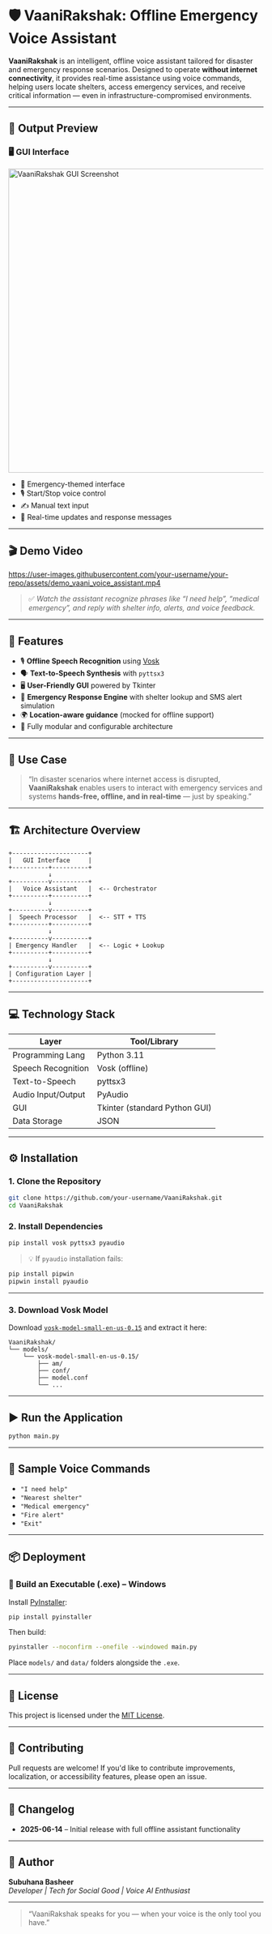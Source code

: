 # 🛡️ VaaniRakshak: Offline Emergency Voice Assistant

**VaaniRakshak** is an intelligent, offline voice assistant tailored for disaster and emergency response scenarios. Designed to operate **without internet connectivity**, it provides real-time assistance using voice commands, helping users locate shelters, access emergency services, and receive critical information — even in infrastructure-compromised environments.

---

## 📸 Output Preview

### 🖥️ GUI Interface

<img src="assets/vaani_gui_preview.png" alt="VaaniRakshak GUI Screenshot" width="600"/>

- 🔴 Emergency-themed interface
- 🎙️ Start/Stop voice control
- ✍️ Manual text input
- 🧭 Real-time updates and response messages

---

## 🎬 Demo Video

https://user-images.githubusercontent.com/your-username/your-repo/assets/demo_vaani_voice_assistant.mp4

> ✅ *Watch the assistant recognize phrases like “I need help”, “medical emergency”, and reply with shelter info, alerts, and voice feedback.*

---

## 📌 Features

- 🎙️ **Offline Speech Recognition** using [Vosk](https://alphacephei.com/vosk/)
- 🗣️ **Text-to-Speech Synthesis** with `pyttsx3`
- 🖥️ **User-Friendly GUI** powered by Tkinter
- 📡 **Emergency Response Engine** with shelter lookup and SMS alert simulation
- 🌍 **Location-aware guidance** (mocked for offline support)
- 🔧 Fully modular and configurable architecture

---

## 🧠 Use Case

> “In disaster scenarios where internet access is disrupted, **VaaniRakshak** enables users to interact with emergency services and systems **hands-free, offline, and in real-time** — just by speaking.”

---

## 🏗️ Architecture Overview

```
+---------------------+
|   GUI Interface     |
+----------+----------+
           ↓
+----------v----------+
|   Voice Assistant   |  <-- Orchestrator
+----------+----------+
           ↓
+----------v----------+
|  Speech Processor   |  <-- STT + TTS
+----------+----------+
           ↓
+----------v----------+
| Emergency Handler   |  <-- Logic + Lookup
+----------+----------+
           ↓
+----------v----------+
| Configuration Layer |
+---------------------+
```

---

## 💻 Technology Stack

| Layer             | Tool/Library                  |
|------------------|-------------------------------|
| Programming Lang | Python 3.11                   |
| Speech Recognition | Vosk (offline)              |
| Text-to-Speech   | pyttsx3                       |
| Audio Input/Output| PyAudio                      |
| GUI              | Tkinter (standard Python GUI) |
| Data Storage     | JSON                          |

---

## ⚙️ Installation

### 1. Clone the Repository

```bash
git clone https://github.com/your-username/VaaniRakshak.git
cd VaaniRakshak
```

### 2. Install Dependencies

```bash
pip install vosk pyttsx3 pyaudio
```

> 💡 If `pyaudio` installation fails:
```bash
pip install pipwin
pipwin install pyaudio
```

---

### 3. Download Vosk Model

Download [`vosk-model-small-en-us-0.15`](https://alphacephei.com/vosk/models) and extract it here:

```
VaaniRakshak/
└── models/
    └── vosk-model-small-en-us-0.15/
        ├── am/
        ├── conf/
        ├── model.conf
        └── ...
```

---

## ▶️ Run the Application

```bash
python main.py
```

---

## 🧪 Sample Voice Commands

- `"I need help"`
- `"Nearest shelter"`
- `"Medical emergency"`
- `"Fire alert"`
- `"Exit"`

---

## 📦 Deployment

### 📁 Build an Executable (.exe) – Windows

Install [PyInstaller](https://pyinstaller.org/):

```bash
pip install pyinstaller
```

Then build:

```bash
pyinstaller --noconfirm --onefile --windowed main.py
```

Place `models/` and `data/` folders alongside the `.exe`.

---

## 🧾 License

This project is licensed under the [MIT License](LICENSE).

---

## 🤝 Contributing

Pull requests are welcome! If you'd like to contribute improvements, localization, or accessibility features, please open an issue.

---

## 📅 Changelog

- **2025-06-14** – Initial release with full offline assistant functionality

---

## 👤 Author

**Subuhana Basheer**  
*Developer | Tech for Social Good | Voice AI Enthusiast*

---

> “VaaniRakshak speaks for you — when your voice is the only tool you have.”

